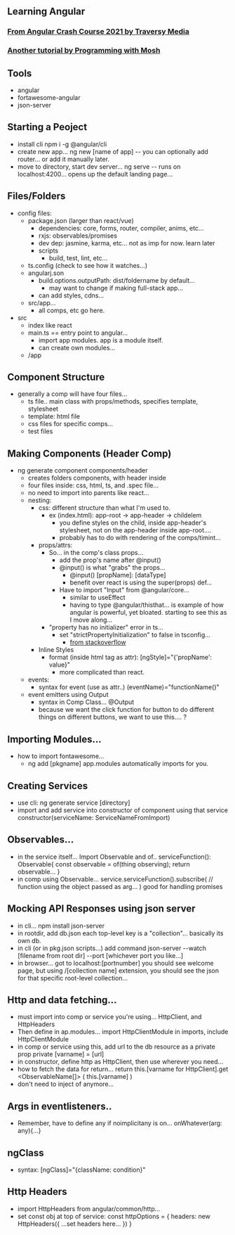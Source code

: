 ## Learning Angular

### [From Angular Crash Course 2021 by Traversy Media](https://www.youtube.com/watch?v=3dHNOWTI7H8)
### [Another tutorial by Programming with Mosh](https://www.youtube.com/watch?v=k5E2AVpwsko)

## Tools
-	angular
-	fortawesome-angular
-	json-server

## Starting a Peoject
-	install cli
	npm i -g @angular/cli
-	create new app...
	ng new [name of app]
	-- you can optionally add router... or add it manually later.
-	move to directory, start dev server...
	ng serve
	-- runs on localhost:4200... opens up the default landing page...

## Files/Folders
-	config files:
	-	package.json (larger than react/vue)
		-	dependencies: core, forms, router, compiler, anims, etc...
		-	rxjs: observables/promises
		-	dev dep: jasmine, karma, etc... not as imp for now. learn later
		-	scripts
			-	build, test, lint, etc...
	-	ts.config (check to see how it watches...)
	-	angularj.son
		-	build.options.outputPath: dist/foldername by default...
			-	may want to change if making full-stack app...
		-	can add styles, cdns...
	-	src/app...
		-	all comps, etc go here.
-	src
	-	index like react
	-	main.ts == entry point to angular...
		-	import app modules. app is a module itself.
		-	can create own modules...
	-	/app

## Component Structure
-	generally a comp will have four files...
	-	ts file.. main class with props/methods, specifies template, stylesheet
	-	template: html file
	-	css files for specific comps...
	-	test files

## Making Components (Header Comp)
-	ng generate component components/header
	-	creates folders components, with header inside
	-	four files inside: css, html, ts, and .spec file...
	-	no need to import into parents like react...
	-	nesting:
		-	css: different structure than what I'm used to.
			-	ex (index.html): app-root -> app-header -> childelem
				-	you define styles on the child, inside app-header's stylesheet, not on the app-header inside app-root....
				-	probably has to do with rendering of the comps/timint...
		-	props/attrs:
			-	So... in the comp's class props...
				-	add the prop's name after @input()
				-	@input() is what "grabs" the props...
					-	@input() [propName]: [dataType]
					-	benefit over react is using the super(props) def...
				-	Have to import "Input" from @angular/core...
					-	similar to useEffect
					-	having to type @angular/thisthat... is example of how angular is powerful, yet bloated. starting to see this as I move along...
			-	"property has no initializer" error in ts...
				-	set "strictPropertyInitialization" to false in tsconfig...
					-	[from stackoverflow](https://stackoverflow.com/questions/49699067/property-has-no-initializer-and-is-not-definitely-assigned-in-the-construc)
		-	Inline Styles
			-	format (inside html tag as attr): [ngStyle]="{'propName': value}"
				-	more complicated than react.
	-	events:
		-	syntax for event (use as attr..)
			(eventName)="functionName()"
	-	event emitters using Output
		-	syntax in Comp Class...
			@Output
		-	because we want the click function for button to do different things on different buttons, we want to use this.... ?

## Importing Modules...
-	how to import fontawesome...
	-	ng add [pkgname]
		app.modules automatically imports for you.

## Creating Services
-	use cli:
	ng generate service [directory]
-	import and add service into constructor of component using that service
	constructor(serviceName: ServiceNameFromImport)

## Observables...
-	in the service itself...
	Import Observable and of..
	serviceFunction(): Observable<type def>{
		const observable = of(thing observing);
		return observable...
	}
-	in comp using Observable...
	service.serviceFunction().subscribe(
		// function using the object passed as arg...
	)
	good for handling promises

## Mocking API Responses using json server
-	in cli...
	npm install json-server
-	in rootdir, add db.json
	each top-level key is a "collection"... basically its own db.
-	in cli (or in pkg.json scripts...) add command
	json-server --watch [filename from root dir] --port [whichever port you like...]
-	in browser... got to localhost:[portnumber]
	you should see welcome page, but using /[collection name] extension, you should see the json for that specific root-level collection...

## Http and data fetching...
-	must import into comp or service you're using...
	HttpClient, and HttpHeaders
-	Then define in ap.modules... 
	import HttpClientModule
	in imports, include HttpClientModule
-	in comp or service using this, add url to the db resource as a private prop
	private [varname] = [url]
-	in constructor, define http as HttpClient, then use wherever you need...
-	how to fetch the data for return...
	return this.[varname for HttpClient].get <ObservableName[]> (
		this.[varname]
	)
-	don't need to inject of anymore...

## Args in eventlisteners..
-	Remember, have to define any if noimplicitany is on...
	onWhatever(arg: any){...}

## ngClass
-	syntax:
	[ngClass]="{className: condition}"

## Http Headers
-	import HttpHeaders from angular/common/http...
-	set const obj at top of service:
	const httpOptions = {
		headers: new HttpHeaders({
			...set headers here...
		})
	}

